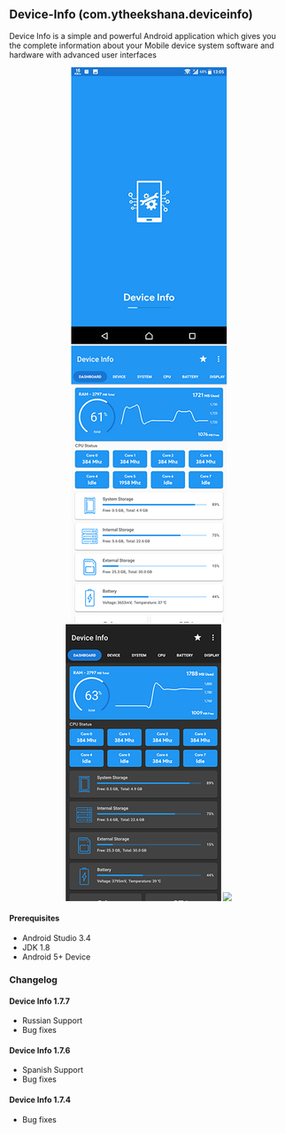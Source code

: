 ## Device-Info (com.ytheekshana.deviceinfo)
Device Info is a simple and powerful Android application which gives you the complete information about your Mobile device system software and hardware with advanced user interfaces

<p align="center">
    <img src="screenshots/device_info1.jpg" />
    <img src="screenshots/device_info2.jpg" />
    <img src="screenshots/device_info3.jpg" 
    <a href="https://play.google.com/store/apps/details?id=com.ytheekshana.deviceinfo" target="_blank">
        <img style='width:200px;' src="http://i67.tinypic.com/bjj0hh.png" />
   

#### Prerequisites
- Android Studio 3.4
- JDK 1.8
- Android 5+ Device

### Changelog
#### Device Info 1.7.7
- Russian Support
- Bug fixes

#### Device Info 1.7.6
- Spanish Support
- Bug fixes

#### Device Info 1.7.4
- Bug fixes
